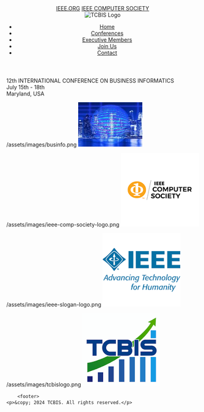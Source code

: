 <!DOCTYPE html>
<html lang="en">

<head>
    <meta charset="UTF-8">
<meta content="IE-edge,chrome=1" http-equiv="X-UA-Compatible">
<meta name="viewport" content="width=device-width, initial-scale=1.0">
<meta name="description" content="TCBIS website">
<title>Conference</title>
<link rel="shortcut icon" href="/tcbis2024.github.io/favicon.ico" type="image/x-icon">
<link rel="stylesheet" href="../styles.css /tcbis2024.github.io" type="text/css">

</head>

<body>
    <header>
        <div class="topbar">
            <a href="https://www.ieee.org">IEEE.ORG</a>
            <a href="https://www.computer.org">IEEE COMPUTER SOCIETY</a>
        </div>
        <div class="navbar">
<!--             <img class="main-logo" src="../assets/images/tcbislogo.png" alt="TCBIS Logo"> -->
            <img class="main-logo" src="/tcbis2024.github.io/assets/images/tcbis-logo.png" alt="TCBIS Logo">
            <ul class="nav-content">
                <li><a href="/tcbis2024.github.io/">Home</a></li>
                <li><a href="/tcbis2024.github.io/conference">Conferences</a></li>
                <li><a href="/tcbis2024.github.io/executive-members">Executive Members</a></li>
                <li><a href="/tcbis2024.github.io/join-us">Join Us</a></li>
                <li><a href="/tcbis2024.github.io/contact">Contact</a></li>
            </ul>
        </div>
    </header>
    <main>
        <div class="box">
    <p>12th INTERNATIONAL CONFERENCE ON BUSINESS INFORMATICS <br />
    July 15th - 18th <br />
    Maryland, USA</p>
</div>

        

  /assets/images/businfo.png
  <img src="/assets/images/businfo.png" alt="businfo.png">

  /assets/images/ieee-comp-society-logo.png
  <img src="/assets/images/ieee-comp-society-logo.png" alt="ieee-comp-society-logo.png">

  /assets/images/ieee-slogan-logo.png
  <img src="/assets/images/ieee-slogan-logo.png" alt="ieee-slogan-logo.png">

  /assets/images/tcbislogo.png
  <img src="/assets/images/tcbislogo.png" alt="tcbislogo.png">

        <footer>
    <p>&copy; 2024 TCBIS. All rights reserved.</p>
</footer>
    </main>
   
</body>

</html>
